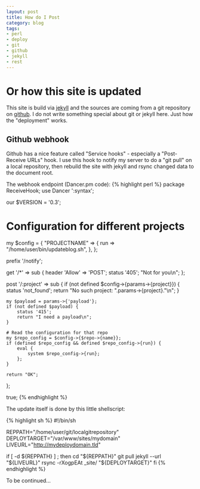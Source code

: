```yaml
---
layout: post
title: How do I Post
category: blog 
tags:
- perl
- deploy
- git
- github
- jekyll
- rest
---
```


# Or how this site is updated

This site is build via [jekyll](https://github.com/mojombo/jekyll)
and the sources are coming from a git repository on
[github](https://github.com). I do
not write something special about git or jekyll here. Just how the
"deployment" works.

## Github webhook
Github has a nice feature called "Service hooks" - especially a
"Post-Receive URLs" hook. I use this hook to notify my server to
do a "git pull" on a local repository, then rebuild the site with
jekyll and rsync changed data to the document root.

The webhook endpoint (Dancer.pm code):
{% highlight perl %}
package ReceiveHook;
use Dancer ':syntax';

our $VERSION = '0.3';

# Configuration for different projects
my $config = {
    "PROJECTNAME" => {
        run => "/home/user/bin/updateblog.sh",
    },
};

prefix '/notify';

get '/*' => sub {
    header 'Allow' => 'POST';
    status '405';
    "Not for you\n";
};

post '/:project' => sub {
    if (not defined $config->{params->{project}}) {
        status 'not_found';
        return "No such project: ".params->{project}."\n";
    }

    my $payload = params->{'payload'};
    if (not defined $payload) {
        status '415';
        return "I need a payload\n";
    }

    # Read the configuration for that repo
    my $repo_config = $config->{$repo->{name}};
    if (defined $repo_config && defined $repo_config->{run}) {
        eval {
            system $repo_config->{run};
        };
    }

    return "OK";
};

true;
{% endhighlight %}

The update itself is done by this little shellscript:

{% highlight sh %}
#!/bin/sh

REPPATH="/home/user/git/localgitrepository"
DEPLOYTARGET="/var/www/sites/mydomain"
LIVEURL="http://mydeploydomain.tld"

if [ -d ${REPPATH} ] ; then
    cd "${REPPATH}"
    git pull
    jekyll --url "${LIVEURL}"
    rsync -rXogpEAt _site/ "${DEPLOYTARGET}"
fi
{% endhighlight %}

To be continued...
